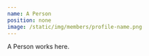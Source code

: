 ```yaml
---
name: A Person
position: none
image: /static/img/members/profile-name.png
---
```


A Person works here.
